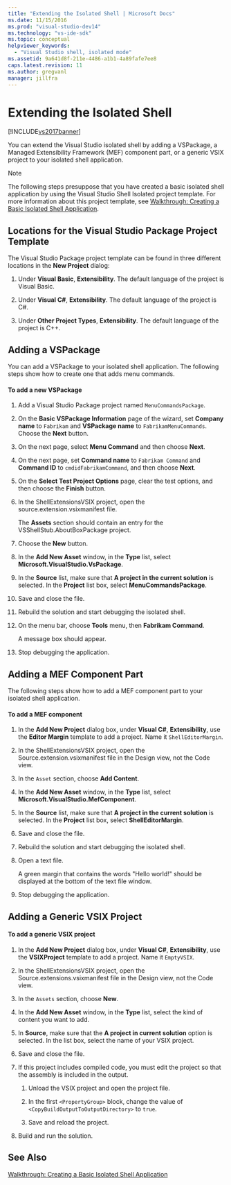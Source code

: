 ```yaml
---
title: "Extending the Isolated Shell | Microsoft Docs"
ms.date: 11/15/2016
ms.prod: "visual-studio-dev14"
ms.technology: "vs-ide-sdk"
ms.topic: conceptual
helpviewer_keywords: 
  - "Visual Studio shell, isolated mode"
ms.assetid: 9a641d8f-211e-4486-a1b1-4a89fafe7ee8
caps.latest.revision: 11
ms.author: gregvanl
manager: jillfra
---
```

# Extending the Isolated Shell
[!INCLUDE[vs2017banner](../includes/vs2017banner.md)]

You can extend the Visual Studio isolated shell by adding a VSPackage, a Managed Extensibility Framework (MEF) component part, or a generic VSIX project to your isolated shell application.  
  
> [!NOTE]
>  The following steps presuppose that you have created a basic isolated shell application by using the Visual Studio Shell Isolated project template. For more information about this project template, see [Walkthrough: Creating a Basic Isolated Shell Application](../extensibility/walkthrough-creating-a-basic-isolated-shell-application.md).  
  
## Locations for the Visual Studio Package Project Template  
 The Visual Studio Package project template can be found in three different locations in the **New Project** dialog:  
  
1. Under **Visual Basic**, **Extensibility**. The default language of the project is Visual Basic.  
  
2. Under **Visual C#**, **Extensibility**. The default language of the project is C#.  
  
3. Under **Other Project Types**, **Extensibility**. The default language of the project is C++.  
  
## Adding a VSPackage  
 You can add a VSPackage to your isolated shell application. The following steps show how to create one that adds menu commands.  
  
#### To add a new VSPackage  
  
1. Add a Visual Studio Package project named `MenuCommandsPackage`.  
  
2. On the **Basic VSPackage Information** page of the wizard, set **Company name** to `Fabrikam` and **VSPackage name** to `FabrikamMenuCommands`. Choose the **Next** button.  
  
3. On the next page, select **Menu Command** and then choose **Next**.  
  
4. On the next page, set **Command name** to `Fabrikam Command` and **Command ID** to `cmdidFabrikamCommand`, and then choose **Next**.  
  
5. On the **Select Test Project Options** page, clear the test options, and then choose the **Finish** button.  
  
6. In the ShellExtensionsVSIX project, open the source.extension.vsixmanifest file.  
  
     The **Assets** section should contain an entry for the VSShellStub.AboutBoxPackage project.  
  
7. Choose the **New** button.  
  
8. In the **Add New Asset** window, in the **Type** list, select **Microsoft.VisualStudio.VsPackage**.  
  
9. In the **Source** list, make sure that **A project in the current solution** is selected. In the **Project** list box, select **MenuCommandsPackage**.  
  
10. Save and close the file.  
  
11. Rebuild the solution and start debugging the isolated shell.  
  
12. On the menu bar, choose **Tools** menu, then **Fabrikam Command**.  
  
     A message box should appear.  
  
13. Stop debugging the application.  
  
## Adding a MEF Component Part  
 The following steps show how to add a MEF component part to your isolated shell application.  
  
#### To add a MEF component  
  
1. In the **Add New Project** dialog box, under **Visual C#**, **Extensibility**, use the **Editor Margin** template to add a project. Name it `ShellEditorMargin`.  
  
2. In the ShellExtensionsVSIX project, open the Source.extension.vsixmanifest file in the Design view, not the Code view.  
  
3. In the `Asset` section, choose **Add Content**.  
  
4. In the **Add New Asset** window, in the **Type** list, select **Microsoft.VisualStudio.MefComponent**.  
  
5. In the **Source** list, make sure that **A project in the current solution** is selected. In the **Project** list box, select **ShellEditorMargin**.  
  
6. Save and close the file.  
  
7. Rebuild the solution and start debugging the isolated shell.  
  
8. Open a text file.  
  
     A green margin that contains the words "Hello world!" should be displayed at the bottom of the text file window.  
  
9. Stop debugging the application.  
  
## Adding a Generic VSIX Project  
  
#### To add a generic VSIX project  
  
1. In the **Add New Project** dialog box, under **Visual C#**, **Extensibility**, use the **VSIXProject** template to add a project. Name it `EmptyVSIX`.  
  
2. In the ShellExtensionsVSIX project, open the Source.extensions.vsixmanifest file in the Design view, not the Code view.  
  
3. In the `Assets` section, choose **New**.  
  
4. In the **Add New Asset** window, in the **Type** list, select the kind of content you want to add.  
  
5. In **Source**, make sure that the **A project in current solution** option is selected. In the list box, select the name of your VSIX project.  
  
6. Save and close the file.  
  
7. If this project includes compiled code, you must edit the project so that the assembly is included in the output.  
  
    1. Unload the VSIX project and open the project file.  
  
    2. In the first `<PropertyGroup>` block, change the value of `<CopyBuildOutputToOutputDirectory>` to `true`.  
  
    3. Save and reload the project.  
  
8. Build and run the solution.  
  
## See Also  
 [Walkthrough: Creating a Basic Isolated Shell Application](../extensibility/walkthrough-creating-a-basic-isolated-shell-application.md)
